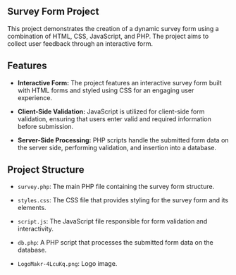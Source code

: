 ## Survey Form Project

 This project demonstrates the creation of a dynamic survey form using a combination of HTML, CSS, JavaScript, and PHP. The project aims to collect user feedback through an interactive form.

## Features

- **Interactive Form:** The project features an interactive survey form built with HTML forms and styled using CSS for an engaging user experience.

- **Client-Side Validation:** JavaScript is utilized for client-side form validation, ensuring that users enter valid and required information before submission.

- **Server-Side Processing:** PHP scripts handle the submitted form data on the server side, performing validation, and insertion into a database.

## Project Structure

- `survey.php`: The main PHP file containing the survey form structure.

- `styles.css`: The CSS file that provides styling for the survey form and its elements.

- `script.js`: The JavaScript file responsible for form validation and interactivity.

- `db.php`: A PHP script that processes the submitted form data on the database.

- `LogoMakr-4LcuKq.png`: Logo image.
